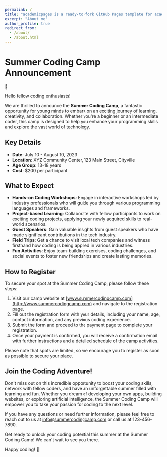```yaml
---
permalink: /
title: "academicpages is a ready-to-fork GitHub Pages template for academic personal websites"
excerpt: "About me"
author_profile: true
redirect_from: 
  - /about/
  - /about.html
---
```


# Summer Coding Camp Announcement

🚀

Hello fellow coding enthusiasts!

We are thrilled to announce the **Summer Coding Camp**, a fantastic opportunity for young minds to embark on an exciting journey of learning, creativity, and collaboration. Whether you're a beginner or an intermediate coder, this camp is designed to help you enhance your programming skills and explore the vast world of technology.

## Key Details

- **Date**: July 10 - August 10, 2023
- **Location**: XYZ Community Center, 123 Main Street, Cityville
- **Age Group**: 13-18 years
- **Cost**: $200 per participant

## What to Expect

- **Hands-on Coding Workshops**: Engage in interactive workshops led by industry professionals who will guide you through various programming languages and frameworks.
- **Project-based Learning**: Collaborate with fellow participants to work on exciting coding projects, applying your newly acquired skills to real-world scenarios.
- **Guest Speakers**: Gain valuable insights from guest speakers who have made significant contributions in the tech industry.
- **Field Trips**: Get a chance to visit local tech companies and witness firsthand how coding is being applied in various industries.
- **Fun Activities**: Enjoy team-building exercises, coding challenges, and social events to foster new friendships and create lasting memories.

## How to Register

To secure your spot at the Summer Coding Camp, please follow these steps:

1. Visit our camp website at [www.summercodingcamp.com](http://www.summercodingcamp.com) and navigate to the registration page.
2. Fill out the registration form with your details, including your name, age, contact information, and any previous coding experience.
3. Submit the form and proceed to the payment page to complete your registration.
4. Once your payment is confirmed, you will receive a confirmation email with further instructions and a detailed schedule of the camp activities.

Please note that spots are limited, so we encourage you to register as soon as possible to secure your place.

## Join the Coding Adventure!

Don't miss out on this incredible opportunity to boost your coding skills, network with fellow coders, and have an unforgettable summer filled with learning and fun. Whether you dream of developing your own apps, building websites, or exploring artificial intelligence, the Summer Coding Camp will empower you to take your passion for coding to the next level.

If you have any questions or need further information, please feel free to reach out to us at [info@summercodingcamp.com](mailto:info@summercodingcamp.com) or call us at 123-456-7890.

Get ready to unlock your coding potential this summer at the Summer Coding Camp! We can't wait to see you there.

Happy coding! 🚀

